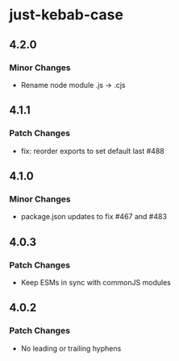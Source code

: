 # just-kebab-case

## 4.2.0

### Minor Changes

- Rename node module .js -> .cjs

## 4.1.1

### Patch Changes

- fix: reorder exports to set default last #488

## 4.1.0

### Minor Changes

- package.json updates to fix #467 and #483

## 4.0.3

### Patch Changes

- Keep ESMs in sync with commonJS modules

## 4.0.2

### Patch Changes

- No leading or trailing hyphens
